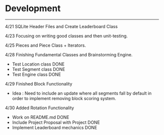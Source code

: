 # Development

---
4/21 SQLite Header Files and Create Leaderboard Class

4/23 Focusing on writing good classes and then unit-testing. 

4/25 Pieces and Piece Class + Iterators.

4/28 Finishing Fundamental Classes and Brainstorming Engine.
* Test Location class DONE
* Test Segment class DONE
* Test Engine class DONE

4/29 Finished Block Functionality
* Idea : Need to include an update where all segments fall by default in order to implement removing block scoring system.

4/30 Added Rotation Functionality
* Work on README.md DONE
* Include Project Proposal with Project DONE
* Implement Leaderboard mechanics DONE